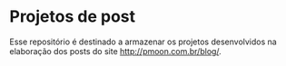 # Projetos de post
Esse repositório é destinado a armazenar os projetos desenvolvidos na elaboração dos posts do site http://pmoon.com.br/blog/.
